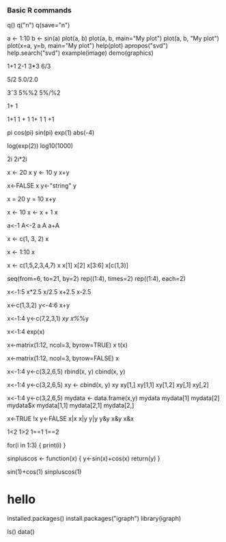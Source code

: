 ### Basic R commands

 q()
 q("n")
 q(save="n")

 a <- 1:10
 b <- sin(a)
 plot(a, b)
 plot(a, b, main="My plot")
 plot(a, b, "My plot")
 plot(x=a, y=b, main="My plot")
 help(plot)
 apropos("svd")
 help.search("svd")
 example(image)
 demo(graphics)

 1+1
 2-1
 3*3
 6/3

 5/2
 5.0/2.0

 3ˆ3
 5%%2
 5%/%2

 1+
 1

 1+1
 1 + 1
 1+         1
 1           +1

 pi
 cos(pi)
 sin(pi)
 exp(1)
 abs(-4)

 log(exp(2))
 log10(1000)

 2i
 2i*2i

 x <- 20
 x
 y <- 10
 y
 x+y

 x<-FALSE
 x
 y<-"string"
 y

 x = 20
 y = 10
 x+y

 x <- 10
 x <- x + 1
 x

 a<-1
 A<-2
 a
 A
 a+A

 x <- c(1, 3, 2)
 x

 x <- 1:10
 x

 x <- c(1,5,2,3,4,7)
 x
 x[1]
 x[2]
 x[3:6]
 x[c(1,3)]

 seq(from=6, to=21, by=2)
 rep((1:4), times=2)
 rep((1:4), each=2)

 x<-1:5
 x*2.5
 x/2.5
 x+2.5
 x-2.5

 x<-c(1,3,2)
 y<-4:6
 x+y

 x<-1:4
 y<-c(7,2,3,1)
 x*y
 x%*%y

 x<-1:4
 exp(x)

 x<-matrix(1:12, ncol=3, byrow=TRUE)
 x
 t(x)

 x<-matrix(1:12, ncol=3, byrow=FALSE)
 x


 x<-1:4
 y<-c(3,2,6,5)
 rbind(x, y)
 cbind(x, y)

 x<-1:4
 y<-c(3,2,6,5)
 xy <- cbind(x, y)
 xy
 xy[1,]
 xy[1,1]
 xy[1,2]
 xy[,1]
 xy[,2]

 x<-1:4
 y<-c(3,2,6,5)
 mydata <- data.frame(x,y)
 mydata
 mydata[1]
 mydata[2]
 mydata$x
 mydata[1,1]
 mydata[2,1]
 mydata[2,]

 x<-TRUE
 !x
 y<-FALSE
 x|x
 x|y
 y|y
 y&y
 x&y
 x&x

 1<2
 1>2
 1==1
 1==2

 for(i in 1:3) {
   print(i)
 }

 sinpluscos <- function(x) {
  y<-sin(x)+cos(x)
  return(y)
 }

 sin(1)+cos(1)
 sinpluscos(1)

 # hello

 installed.packages()
 install.packages("igraph")
 library(igraph)

 ls()
 data()
